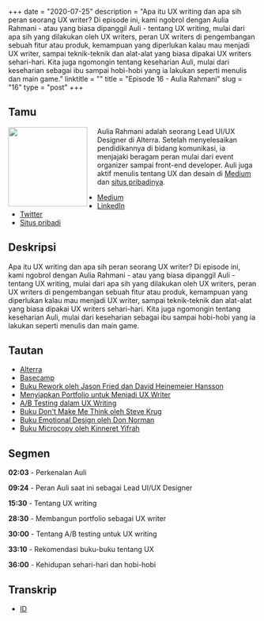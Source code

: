 +++
date = "2020-07-25"
description = "Apa itu UX writing dan apa sih peran seorang UX writer? Di episode ini, kami ngobrol dengan Aulia Rahmani - atau yang biasa dipanggil Auli - tentang UX writing, mulai dari apa sih yang dilakukan oleh UX writers, peran UX writers di pengembangan sebuah fitur atau produk, kemampuan yang diperlukan kalau mau menjadi UX writer, sampai teknik-teknik dan alat-alat yang biasa dipakai UX writers sehari-hari. Kita juga ngomongin tentang keseharian Auli, mulai dari keseharian sebagai ibu sampai hobi-hobi yang ia lakukan seperti menulis dan main game."
linktitle = ""
title = "Episode 16 - Aulia Rahmani"
slug = "16"
type = "post"
+++

## Tamu

<img style="float: left; width: 160px; margin-right: 20px;" src="/img/ep16.jpg">

Aulia Rahmani adalah seorang Lead UI/UX Designer di Alterra. Setelah menyelesaikan pendidikannya di bidang komunikasi, ia menjajaki beragam peran mulai dari event organizer sampai front-end developer. Auli juga aktif menulis tentang UX dan desain di [Medium](https://medium.com/@aulley) dan [situs pribadinya](https://aulley.com/).

- [Medium](https://medium.com/@aulley)
- [LinkedIn](https://www.linkedin.com/in/auliarahmani/)
- [Twitter](http://twitter.com/aulley)
- [Situs pribadi](https://aulley.com/)

## Deskripsi

Apa itu UX writing dan apa sih peran seorang UX writer? Di episode ini, kami ngobrol dengan Aulia Rahmani - atau yang biasa dipanggil Auli - tentang UX writing, mulai dari apa sih yang dilakukan oleh UX writers, peran UX writers di pengembangan sebuah fitur atau produk, kemampuan yang diperlukan kalau mau menjadi UX writer, sampai teknik-teknik dan alat-alat yang biasa dipakai UX writers sehari-hari. Kita juga ngomongin tentang keseharian Auli, mulai dari keseharian sebagai ibu sampai hobi-hobi yang ia lakukan seperti menulis dan main game.

<div class="audioplayer">
    <audio>
        <source src="https://d3ctxlq1ktw2nl.cloudfront.net/staging/2020-6-25/0c06d621-da3b-0d19-4fe4-05898d48c703.mp3" type="audio/mp4" rel="preload" as="audio">
    </audio>
</div>

## Tautan

- [Alterra](https://alterra.id)
- [Basecamp](https://basecamp.com/)
- [Buku Rework oleh Jason Fried dan David Heinemeier Hansson](https://www.goodreads.com/book/show/6732019-rework)
- [Menyiapkan Portfolio untuk Menjadi UX Writer](https://medium.com/@aulley/menyiapkan-portfolio-untuk-menjadi-ux-writer-uxwriter101-pt-2-c50db6bd4f4a)
- [A/B Testing dalam UX Writing](https://medium.com/@aulley/a-b-testing-dalam-ux-writing-uxwriter101-pt-3-74973bffaabd?source=---------2------------------)
- [Buku Don't Make Me Think oleh Steve Krug](https://www.goodreads.com/book/show/18197267-don-t-make-me-think-revisited)
- [Buku Emotional Design oleh Don Norman](https://www.goodreads.com/book/show/841.Emotional_Design)
- [Buku Microcopy oleh Kinneret Yifrah](https://www.goodreads.com/book/show/34847317-microcopy)

## Segmen

**02:03** - Perkenalan Auli

**09:24** - Peran Auli saat ini sebagai Lead UI/UX Designer

**15:30** - Tentang UX writing

**28:30** - Membangun portfolio sebagai UX writer

**30:00** - Tentang A/B testing untuk UX writing

**33:10** - Rekomendasi buku-buku tentang UX

**36:00** - Kehidupan sehari-hari dan hobi-hobi

## Transkrip

- [ID](transcript)
